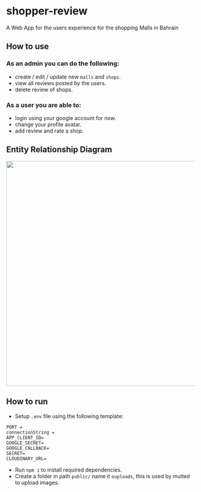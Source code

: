 # shopper-review
A Web App for the users experience for the shopping Malls in Bahrain

## How to use
### As an admin you can do the following:
* create / edit / update new `malls` and `shops`.
* view all reviews posted by the users.
* delete review of shops.

### As a user you are able to:
* login using your google account for now.
* change your profile avatar.
* add review and rate a shop.

## Entity Relationship Diagram

<img src="https://i.imgur.com/ubSIR4m.png" width="600">

## How to run
* Setup `.env` file using the following template:
```
PORT = 
connectionString = 
APP_CLIENT_ID=
GOOGLE_SECRET=
GOOGLE_CALLBACK=
SECRET=
CLOUDINARY_URL=
```
* Run `npm i` to install required dependencies.
* Create a folder in path `public/` name it `ouploads`, this is used by multed to upload images.
